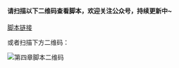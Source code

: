 #### 请扫描以下二维码查看脚本，欢迎关注公众号，持续更新中~

[脚本链接](http://mp.weixin.qq.com/s?__biz=MzI0MTU2OTM0Mw==&mid=100000054&idx=1&sn=0ef47e82e6a1dda5635eeb1140c103b3&chksm=6908da665e7f537027e53ce6790656514ffd0a82dd1c4e9d69619e78d9715699136cd80c7a3f#rd)

或者扫描下方二维码：

![第四章脚本二维码](https://github.com/liangjingbin99/shouhuo/blob/master/image/04%E4%BA%8C%E7%BB%B4%E7%A0%81.png)
